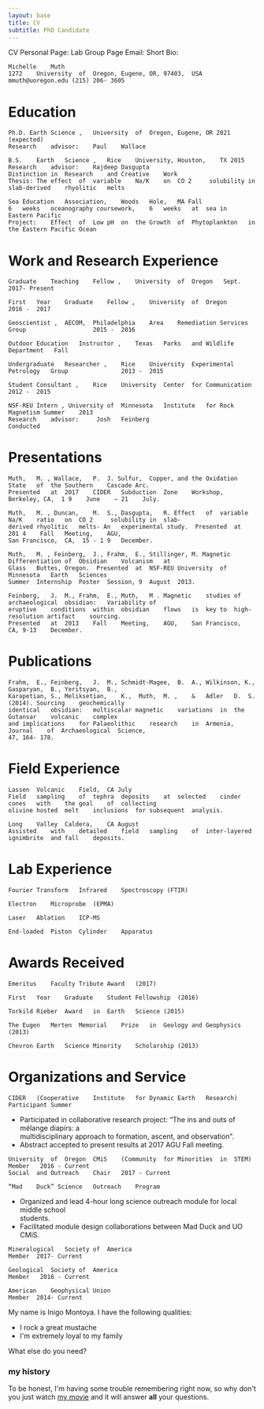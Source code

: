 ```yaml
---
layout: base
title: CV
subtitle: PhD Candidate
---
```


CV
Personal Page: 
Lab Group Page
Email:
Short Bio:

```
Michelle	Muth
1272	University	of	Oregon,	Eugene,	OR,	97403,	USA
mmuth@uoregon.edu (215)	206- 3605		
```
# Education

```
Ph.D. Earth	Science ,	University	of	Oregon,	Eugene,	OR 2021	(expected)
Research	advisor:	Paul	Wallace
```
```
B.S.	Earth	Science ,	Rice	University,	Houston,	TX 2015
Research	advisor:	Rajdeep	Dasgupta
Distinction	in	Research	and	Creative	Work
Thesis:	The	effect	of	variable	Na/K	on	CO 2	 solubility	in	slab-derived	rhyolitic	melts
```
```
Sea	Education	Association,	Woods	Hole,	MA Fall	
6	weeks	oceanography coursework,	6	weeks	at	sea	in	Eastern	Pacific
Project:	Effect	of	Low	pH	on	the	Growth	of	Phytoplankton	in	the	Eastern	Pacific	Ocean
```
# Work and Research Experience

```
Graduate	Teaching	Fellow ,	University	of	Oregon	 Sept.	2017- Present	
```
```
First	Year	Graduate	Fellow ,	University	of	Oregon	 				2016 - 	2017	
```
```
Geoscientist ,	AECOM,	Philadelphia	Area	Remediation	Services	Group	 				2015 - 	2016	
```
```
Outdoor	Education	Instructor ,	Texas	Parks	and	Wildlife	Department	 Fall	
```
```
Undergraduate	Researcher ,	Rice	University	Experimental	Petrology	Group 				2013 - 	2015	
```
```
Student	Consultant ,	Rice	University	Center	for	Communication 				2012 - 	2015											
```
```
NSF-REU	Intern , University	of	Minnesota	Institute	for	Rock	Magnetism Summer 	2013	
Research	advisor:	 Josh	Feinberg
Conducted	
```
# Presentations

```
Muth,	M. , Wallace,	P.	J. Sulfur,	Copper,	and	the	Oxidation	State	of	the	Southern	Cascade	Arc.	
Presented	at	2017	CIDER	Subduction	Zone	Workshop, Berkeley,	CA,	 1 9	June	– 21	July.
```
```
Muth,	M. , Duncan,	M.	S., Dasgupta,	R. Effect	of	variable	Na/K	ratio	on	CO 2	 solubility	in	slab-
derived	rhyolitic	melts- An	experimental study.	 Presented	at	201 4	 Fall	Meeting,	AGU,	
San	Francisco,	CA,	 15 - 1 9	December.
```

```
Muth,	M. , Feinberg,	J., Frahm,	E.,	Stillinger,	M. Magnetic	Differentiation	of	Obsidian	Volcanism	at	
Glass	Buttes,	Oregon.	 Presented	at	NSF-REU	University	of	Minnesota	Earth	Sciences	
Summer	Internship	Poster	Session, 9	August	2013.
```
```
Feinberg,	J.	M.,	Frahm,	E., Muth,	M .	Magnetic	studies	of	archaeological	obsidian:	Variability	of	
eruptive	conditions	within	obsidian	flows	is	key	to	high-resolution	artifact	sourcing.
Presented	at	2013	Fall	Meeting,	AGU,	San	Francisco,	CA,	9-13	December.
```
# Publications

```
Frahm,	E.,	Feinberg,	J.	M.,	Schmidt-Magee,	B.	A.,	Wilkinson, K.,	Gasparyan,	B.,	Yeritsyan,	B.,	
Karapetian,	S.,	Meliksetian,	K.,	 Muth,	M. ,	&	Adler	D.	S.	(2014).	Sourcing	geochemically	
identical	obsidian:	multiscalar	magnetic	variations	in	the	Gutansar	volcanic	complex	
and	implications	for	Palaeolithic	research	in	Armenia,	 Journal	of	Archaeological	Science,
47,	164- 178.
```
# Field Experience

```
Lassen	Volcanic	Field,	CA July	
Field	sampling	of	tephra	deposits	at	selected	cinder	cones	with	the	goal	of	collecting	
olivine	hosted	melt	inclusions	for	subsequent	analysis.
```
```
Long	Valley	Caldera,	CA August	
Assisted	with	detailed	field	sampling	of	inter-layered	ignimbrite	and	fall	deposits.
```
# Lab Experience

```
Fourier	Transform	Infrared	Spectroscopy (FTIR)
```
```
Electron	Microprobe	(EPMA)
```
```
Laser	Ablation	ICP-MS
```
```
End-loaded	Piston	Cylinder	Apparatus
```
# Awards Received

```
Emeritus	Faculty	Tribute	Award	(2017)
```
```
First	Year	Graduate	Student	Fellowship	(2016)
```
```
Torkild Rieber	Award	in	Earth	Science	(2015)
```
```
The	Eugen	Merten	Memorial	Prize	in	Geology	and	Geophysics	(2013)
```
```
Chevron	Earth	Science	Minority	Scholarship	(2013)
```

# Organizations and Service

```
CIDER	(Cooperative	Institute	for	Dynamic	Earth	Research)
Participant	Summer	
```
- Participated in	collaborative	research	project:	“The	ins	and	outs	of	mélange	diapirs:	a	
    multidisciplinary	approach	to	formation,	ascent,	and	observation”.
- Abstract	accepted	to	present	results	at	2017	AGU	Fall	meeting.

```
University	of	Oregon	CMiS	(Community	for	Minorities	in	STEM)
Member	 2016 - Current
Social	and	Outreach	Chair 	2017 - Current
```
```
“Mad	Duck” Science	Outreach	Program
```
- Organized	and	lead	4-hour	long	science	outreach	module	for	local	middle	school	
    students.
- Facilitated module	design	collaborations between	Mad	Duck	and	UO	CMiS.

```
Mineralogical	Society	of	America
Member	2017- Current
```
```
Geological	Society	of	America
Member	 2016 - Current
```
```
American	Geophysical	Union
Member	2014- Current
```


My name is Inigo Montoya. I have the following qualities:

- I rock a great mustache
- I'm extremely loyal to my family

What else do you need?

### my history

To be honest, I'm having some trouble remembering right now, so why don't you just watch [my movie](http://en.wikipedia.org/wiki/The_Princess_Bride_%28film%29) and it will answer **all** your questions.
